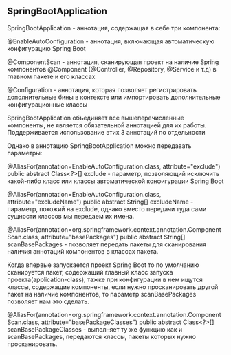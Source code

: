 ## SpringBootApplication

SpringBootApplication - аннотация, содержащая в себе три компонента:

@EnableAutoConfiguration - аннотация, включающая автоматическую конфигурацию Spring Boot

@ComponentScan - аннотация, сканирующая проект на наличие Spring компонентов @Component (@Controller, @Repository, @Service и т.д) в главном пакете и его классах

@Configuration - аннотация, которая позволяет регистрировать дополнительные бины в контексте или импортировать дополнительные конфигурационные классы


SpringBootApplication объединяет все вышеперечисленные компоненты, не является обязательной аннотацией для их работы. Поддерживается использование этих 3 аннотаций по отдельности

Однако в аннотацию SpringBootApplication можно передавать параметры:

@AliasFor(annotation=EnableAutoConfiguration.class,
          attribute="exclude")
public abstract Class<?>[] exclude - параметр, позволяющий исключить какой-либо класс или классы автоматической конфигурации Spring Boot

@AliasFor(annotation=EnableAutoConfiguration.class,
          attribute="excludeName")
public abstract String[] excludeName - параметр, похожий на exclude, однако вместо передачи туда сами сущности классов мы передаем их имена.

@AliasFor(annotation=org.springframework.context.annotation.ComponentScan.class,
          attribute="basePackages")
public abstract String[] scanBasePackages - позволяет передать пакеты для сканирования наличия аннотаций компонентов в классах пакета.

Когда впервые запускается проект Spring Boot то по умолчанию сканируется пакет, содержащий главный класс запуска проекта(application-class), тажке при конфигурации в нем ищутся классы, содержащие компоненты,
если нужно просканировать другой пакет на наличие компонентов, то параметр scanBasePackages позволяет нам это сделать.

@AliasFor(annotation=org.springframework.context.annotation.ComponentScan.class,
          attribute="basePackageClasses")
public abstract Class<?>[] scanBasePackageClasses - выполняет ту же функцию как и scanBasePackages, передаются классы, пакеты которых нужно просканировать.


